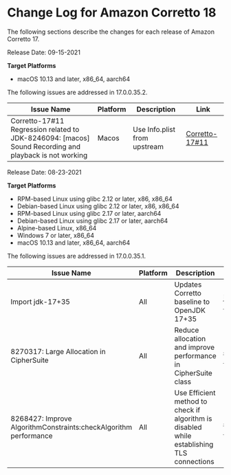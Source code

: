 # Change Log for Amazon Corretto 18


The following sections describe the changes for each release of Amazon Corretto 17.

Release Date: 09-15-2021

**Target Platforms**

+  macOS 10.13 and later, x86_64, aarch64

The following issues are addressed in 17.0.0.35.2.

| Issue Name | Platform | Description | Link |
| --- | --- | --- | --- |
| Corretto-17#11 Regression related to JDK-8246094: [macos] Sound Recording and playback is not working | Macos | Use Info.plist from upstream | [Corretto-17#11](https://github.com/corretto/corretto-17/issues/11)

Release Date: 08-23-2021

**Target Platforms**

+  RPM-based Linux using glibc 2.12 or later, x86, x86_64
+  Debian-based Linux using glibc 2.12 or later, x86, x86_64
+  RPM-based Linux using glibc 2.17 or later, aarch64
+  Debian-based Linux using glibc 2.17 or later, aarch64
+  Alpine-based Linux, x86_64
+  Windows 7 or later, x86_64
+  macOS 10.13 and later, x86_64, aarch64

The following issues are addressed in 17.0.0.35.1.

| Issue Name | Platform | Description | Link |
| --- | --- | --- | --- |
| Import jdk-17+35 | All | Updates Corretto baseline to OpenJDK 17+35 | [jdk-17+35](https://github.com/openjdk/jdk17/releases/tag/jdk-17%2B35)
| 8270317: Large Allocation in CipherSuite | All | Reduce allocation and improve performance in CipherSuite class | [JDK-8270317](https://bugs.openjdk.java.net/browse/JDK-8270317)
| 8268427: Improve AlgorithmConstraints:checkAlgorithm performance | All | Use Efficient method to check if algorithm is disabled while establishing TLS connections | [JDK-8268427](https://bugs.openjdk.java.net/browse/JDK-8268427)
